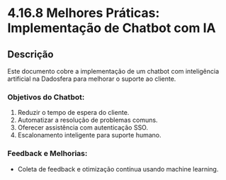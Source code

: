 
# 4.16.8 Melhores Práticas: Implementação de Chatbot com IA

## Descrição
Este documento cobre a implementação de um chatbot com inteligência artificial na Dadosfera para melhorar o suporte ao cliente.

### Objetivos do Chatbot:
1. Reduzir o tempo de espera do cliente.
2. Automatizar a resolução de problemas comuns.
3. Oferecer assistência com autenticação SSO.
4. Escalonamento inteligente para suporte humano.

### Feedback e Melhorias:
- Coleta de feedback e otimização contínua usando machine learning.

